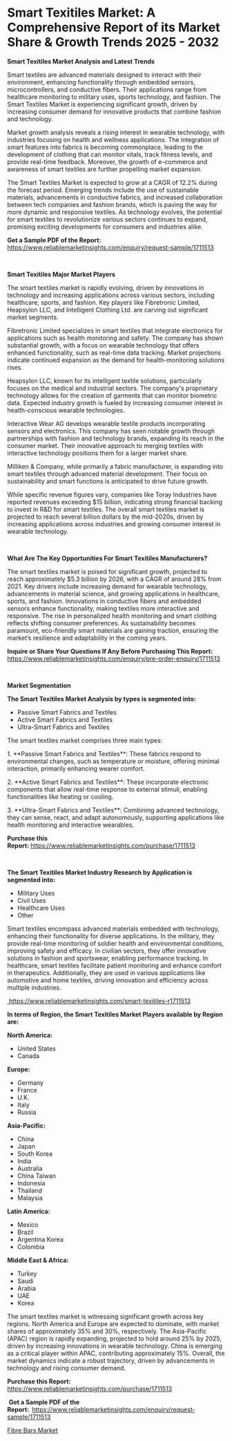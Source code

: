 <p><h1>Smart Texitiles Market: A Comprehensive Report of its Market Share & Growth Trends 2025 - 2032</h1></p><p><strong>Smart Texitiles Market Analysis and Latest Trends</strong></p>
<p><p>Smart textiles are advanced materials designed to interact with their environment, enhancing functionality through embedded sensors, microcontrollers, and conductive fibers. Their applications range from healthcare monitoring to military uses, sports technology, and fashion. The Smart Textiles Market is experiencing significant growth, driven by increasing consumer demand for innovative products that combine fashion and technology.</p><p>Market growth analysis reveals a rising interest in wearable technology, with industries focusing on health and wellness applications. The integration of smart features into fabrics is becoming commonplace, leading to the development of clothing that can monitor vitals, track fitness levels, and provide real-time feedback. Moreover, the growth of e-commerce and awareness of smart textiles are further propelling market expansion.</p><p>The Smart Textiles Market is expected to grow at a CAGR of 12.2% during the forecast period. Emerging trends include the use of sustainable materials, advancements in conductive fabrics, and increased collaboration between tech companies and fashion brands, which is paving the way for more dynamic and responsive textiles. As technology evolves, the potential for smart textiles to revolutionize various sectors continues to expand, promising exciting developments for consumers and industries alike.</p></p>
<p><strong>Get a Sample PDF of the Report:&nbsp;</strong> <a href="https://www.reliablemarketinsights.com/enquiry/request-sample/1711513?utm_campaign=1932&utm_medium=2&utm_source=Github&utm_content=ia&utm_term=11012025&utm_id=smart-texitiles">https://www.reliablemarketinsights.com/enquiry/request-sample/1711513</a></p>
<p>&nbsp;</p>
<p><strong>Smart Texitiles Major Market Players</strong></p>
<p><p>The smart textiles market is rapidly evolving, driven by innovations in technology and increasing applications across various sectors, including healthcare, sports, and fashion. Key players like Fibretronic Limited, Heapsylon LLC, and Intelligent Clothing Ltd. are carving out significant market segments.</p><p>Fibretronic Limited specializes in smart textiles that integrate electronics for applications such as health monitoring and safety. The company has shown substantial growth, with a focus on wearable technology that offers enhanced functionality, such as real-time data tracking. Market projections indicate continued expansion as the demand for health-monitoring solutions rises.</p><p>Heapsylon LLC, known for its intelligent textile solutions, particularly focuses on the medical and industrial sectors. The company's proprietary technology allows for the creation of garments that can monitor biometric data. Expected industry growth is fueled by increasing consumer interest in health-conscious wearable technologies. </p><p>Interactive Wear AG develops wearable textile products incorporating sensors and electronics. This company has seen notable growth through partnerships with fashion and technology brands, expanding its reach in the consumer market. Their innovative approach to merging textiles with interactive technology positions them for a larger market share.</p><p>Milliken & Company, while primarily a fabric manufacturer, is expanding into smart textiles through advanced material development. Their focus on sustainability and smart functions is anticipated to drive future growth.</p><p>While specific revenue figures vary, companies like Toray Industries have reported revenues exceeding $15 billion, indicating strong financial backing to invest in R&D for smart textiles. The overall smart textiles market is projected to reach several billion dollars by the mid-2020s, driven by increasing applications across industries and growing consumer interest in wearable technology.</p></p>
<p>&nbsp;</p>
<p><strong>What Are The Key Opportunities For Smart Texitiles Manufacturers?</strong></p>
<p><p>The smart textiles market is poised for significant growth, projected to reach approximately $5.3 billion by 2026, with a CAGR of around 28% from 2021. Key drivers include increasing demand for wearable technology, advancements in material science, and growing applications in healthcare, sports, and fashion. Innovations in conductive fibers and embedded sensors enhance functionality, making textiles more interactive and responsive. The rise in personalized health monitoring and smart clothing reflects shifting consumer preferences. As sustainability becomes paramount, eco-friendly smart materials are gaining traction, ensuring the market’s resilience and adaptability in the coming years.</p></p>
<p><strong>Inquire or Share Your Questions If Any Before Purchasing This Report:</strong> <a href="https://www.reliablemarketinsights.com/enquiry/pre-order-enquiry/1711513?utm_campaign=1932&utm_medium=2&utm_source=Github&utm_content=ia&utm_term=11012025&utm_id=smart-texitiles">https://www.reliablemarketinsights.com/enquiry/pre-order-enquiry/1711513</a></p>
<p>&nbsp;</p>
<p><strong>Market Segmentation</strong></p>
<p><strong>The Smart Texitiles Market Analysis by types is segmented into:</strong></p>
<p><ul><li>Passive Smart Fabrics and Textiles</li><li>Active Smart Fabrics and Textiles</li><li>Ultra-Smart Fabrics and Textiles</li></ul></p>
<p><p>The smart textiles market comprises three main types: </p><p>1. **Passive Smart Fabrics and Textiles**: These fabrics respond to environmental changes, such as temperature or moisture, offering minimal interaction, primarily enhancing wearer comfort.</p><p>2. **Active Smart Fabrics and Textiles**: These incorporate electronic components that allow real-time response to external stimuli, enabling functionalities like heating or cooling.</p><p>3. **Ultra-Smart Fabrics and Textiles**: Combining advanced technology, they can sense, react, and adapt autonomously, supporting applications like health monitoring and interactive wearables.</p></p>
<p><strong>Purchase this Report:&nbsp;</strong><a href="https://www.reliablemarketinsights.com/purchase/1711513?utm_campaign=1932&utm_medium=2&utm_source=Github&utm_content=ia&utm_term=11012025&utm_id=smart-texitiles">https://www.reliablemarketinsights.com/purchase/1711513</a></p>
<p>&nbsp;</p>
<p><strong>The Smart Texitiles Market Industry Research by Application is segmented into:</strong></p>
<p><ul><li>Military Uses</li><li>Civil Uses</li><li>Healthcare Uses</li><li>Other</li></ul></p>
<p><p>Smart textiles encompass advanced materials embedded with technology, enhancing their functionality for diverse applications. In the military, they provide real-time monitoring of soldier health and environmental conditions, improving safety and efficacy. In civilian sectors, they offer innovative solutions in fashion and sportswear, enabling performance tracking. In healthcare, smart textiles facilitate patient monitoring and enhance comfort in therapeutics. Additionally, they are used in various applications like automotive and home textiles, driving innovation and efficiency across multiple industries.</p></p>
<p><a href="https://www.reliablemarketinsights.com/smart-texitiles-r1711513?utm_campaign=1932&utm_medium=2&utm_source=Github&utm_content=ia&utm_term=11012025&utm_id=smart-texitiles">&nbsp;https://www.reliablemarketinsights.com/smart-texitiles-r1711513</a></p>
<p><strong>In terms of Region, the Smart Texitiles Market Players available by Region are:</strong></p>
<p>
    <p> <strong> North America: </strong>
        <ul>
            <li>United States</li>
            <li>Canada</li>
        </ul>
        </p> 
    <p> <strong> Europe: </strong>
        <ul>
            <li>Germany</li>
            <li>France</li>
            <li>U.K.</li>
            <li>Italy</li>
            <li>Russia</li>
        </ul>
        </p> 
    <p> <strong> Asia-Pacific: </strong>
        <ul>
            <li>China</li>
            <li>Japan</li>
            <li>South Korea</li>
            <li>India</li>
            <li>Australia</li>
            <li>China Taiwan</li>
            <li>Indonesia</li>
            <li>Thailand</li>
            <li>Malaysia</li>
        </ul>
        </p> 
    <p> <strong> Latin America: </strong>
        <ul>
            <li>Mexico</li>
            <li>Brazil</li>
            <li>Argentina Korea</li>
            <li>Colombia</li>
        </ul>
        </p> 
    <p> <strong> Middle East & Africa: </strong>
        <ul>
            <li>Turkey</li>
            <li>Saudi</li>
            <li>Arabia</li>
            <li>UAE</li>
            <li>Korea</li>
        </ul>
    </p>
    </p>
<p><p>The smart textiles market is witnessing significant growth across key regions. North America and Europe are expected to dominate, with market shares of approximately 35% and 30%, respectively. The Asia-Pacific (APAC) region is rapidly expanding, projected to hold around 25% by 2025, driven by increasing innovations in wearable technology. China is emerging as a critical player within APAC, contributing approximately 15%. Overall, the market dynamics indicate a robust trajectory, driven by advancements in technology and rising consumer demand.</p></p>
<p><strong>Purchase this Report: </strong><a href="https://www.reliablemarketinsights.com/purchase/1711513?utm_campaign=1932&utm_medium=2&utm_source=Github&utm_content=ia&utm_term=11012025&utm_id=smart-texitiles">https://www.reliablemarketinsights.com/purchase/1711513</a></p>
<p>&nbsp;<strong>Get a Sample PDF of the Report:&nbsp;&nbsp;</strong><a href="https://www.reliablemarketinsights.com/enquiry/request-sample/1711513?utm_campaign=1932&utm_medium=2&utm_source=Github&utm_content=ia&utm_term=11012025&utm_id=smart-texitiles">https://www.reliablemarketinsights.com/enquiry/request-sample/1711513</a></p>
<p><strong></strong></p>
<p><p><a href="https://github.com/luckyshygirl/Market-Research-Report-List-7/blob/main/fibre-bars-market.md?utm_campaign=1932&utm_medium=2&utm_source=Github&utm_content=ia&utm_term=11012025&utm_id=smart-texitiles">Fibre Bars Market</a></p></p>